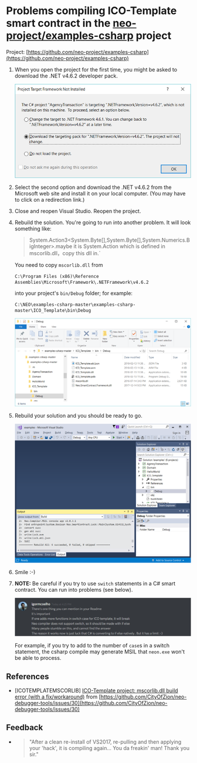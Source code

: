 # Problems compiling ICO-Template smart contract in the [neo-project/examples-csharp](https://github.com/neo-project/examples-csharp) project

Project: [https://github.com/neo-project/examples-csharp](https://github.com/neo-project/examples-csharp)

1. When you open the project for the first time, you might be asked to download the .NET v4.6.2 developer pack.

    ![Dotnet-4.6.2-not-installedA.png](./images/Dotnet-4.6.2-not-installedA.png)

2. Select the second option and download the .NET v4.6.2 from the Microsoft web site and install it on your local computer. (You may have to click on a redirection link.)

3. Close and reopen Visual Studio.  Reopen the project.

4. Rebuild the solution.  You're going to run into another problem.  It will look something like:
    >System.Action3<System.Byte[],System.Byte[],System.Numerics.BigInteger>.maybe it is System.Action which is defined in mscorlib.dll，copy this dll in.`
    
    You need to copy `mscorlib.dll` from
    ```
    C:\Program Files (x86)\Reference Assemblies\Microsoft\Framework\.NETFramework\v4.6.2
    ```
    into your project's `bin/Debug` folder; for example:
    ```
    C:\NEO\examples-csharp-master\examples-csharp-master\ICO_Template\bin\Debug
    ```

    ![Dotnet-4.6.2-not-installedB.png](./images/Dotnet-4.6.2-not-installedB.png)

5. Rebuild your solution and you should be ready to go.

    ![Dotnet-4.6.2-not-installedC.png](./images/Dotnet-4.6.2-not-installedC.png)

6. Smile :-)

7. **NOTE:** Be careful if you try to use `switch` statements in a C# smart contract.  You can run into problems (see below).

    ![igormcoelho-usingswitchstatements.pngg](./images/igormcoelho-usingswitchstatements.png)

    For example, if you try to add to the number of `case`s in a switch statement, the csharp compile may generate MSIL that `neon.exe` won't be able to process.

## References

* [ICOTEMPLATEMSCORLIB] [ICO-Template project: mscorlib.dll build error (with a fix/workaround)](https://github.com/CityOfZion/neo-debugger-tools/issues/30) from [https://github.com/CityOfZion/neo-debugger-tools/issues/30](https://github.com/CityOfZion/neo-debugger-tools/issues/30)

## Feedback
* >"After a clean re-install of VS2017, re-pulling and then applying your 'hack', it is compiling again... You da freakin' man!  Thank you sir."

